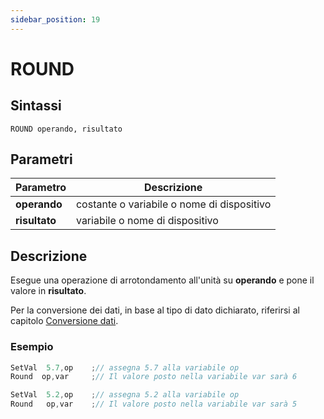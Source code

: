 ```yaml
---
sidebar_position: 19
---
```


# ROUND

## Sintassi

  ```
 ROUND operando, risultato
  ```

## Parametri
|Parametro              | Descrizione                                        |                
|-----------------------|----------------------------------------------------|
| **operando**          | costante o variabile o nome di dispositivo         |   
| **risultato**         | variabile o nome di dispositivo                    |         

## Descrizione
Esegue una operazione di arrotondamento all'unità su **operando** e pone il valore in **risultato**. 

Per la conversione dei dati, in base al tipo di dato dichiarato, riferirsi al capitolo [Conversione dati](/docs/ToDo.md).

### Esempio

```c {2,5} showLineNumbers
SetVal  5.7,op    ;// assegna 5.7 alla variabile op
Round  op,var     ;// Il valore posto nella variabile var sarà 6

SetVal  5.2,op    ;// assegna 5.2 alla variabile op
Round   op,var    ;// Il valore posto nella variabile var sarà 5
```